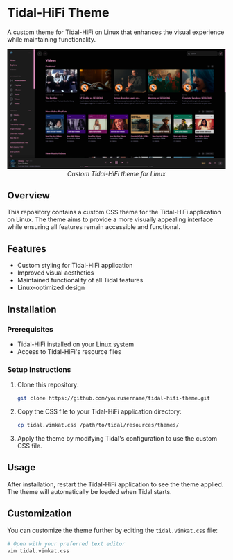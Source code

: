 # Tidal-HiFi Theme

A custom theme for Tidal-HiFi on Linux that enhances the visual experience while maintaining functionality.

<p align="center">
  <img src="assets/screenshot.png" alt="Tidal-HiFi Theme Screenshot"/>
  <br>
  <em>Custom Tidal-HiFi theme for Linux</em>
</p>

## Overview

This repository contains a custom CSS theme for the Tidal-HiFi application on Linux. The theme aims to provide a more visually appealing interface while ensuring all features remain accessible and functional.

## Features

- Custom styling for Tidal-HiFi application
- Improved visual aesthetics
- Maintained functionality of all Tidal features
- Linux-optimized design

## Installation

### Prerequisites

- Tidal-HiFi installed on your Linux system
- Access to Tidal-HiFi's resource files

### Setup Instructions

1. Clone this repository:
   ```bash
   git clone https://github.com/yourusername/tidal-hifi-theme.git
   ```

2. Copy the CSS file to your Tidal-HiFi application directory:
   ```bash
   cp tidal.vimkat.css /path/to/tidal/resources/themes/
   ```

3. Apply the theme by modifying Tidal's configuration to use the custom CSS file.

## Usage

After installation, restart the Tidal-HiFi application to see the theme applied. The theme will automatically be loaded when Tidal starts.

## Customization

You can customize the theme further by editing the `tidal.vimkat.css` file:

```bash
# Open with your preferred text editor
vim tidal.vimkat.css
```

